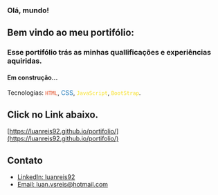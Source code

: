 ### Olá, mundo!

## Bem vindo ao meu portifólio:
### Esse portifólio trás as minhas quallificações e experiências aquiridas.
#### Em construção...

   Tecnologias: <span style="color: #E34F26;">`HTML`</span>, <span style="color: #1572B6;">CSS</span>, <span style="color: #F7DF1E;">`JavaScript`</span>, <span style="color: #F7DF1E;">`BootStrap`</span>.
   ## Click no Link abaixo.
   [https://luanreis92.github.io/portifolio/](https://luanreis92.github.io/portifolio/)

## Contato
- [LinkedIn: luanreis92](https://www.linkedin.com/in/luanreis92/#)
- [Email: luan.vsreis@hotmail.com](luan.vsreis@hotmail.com)

